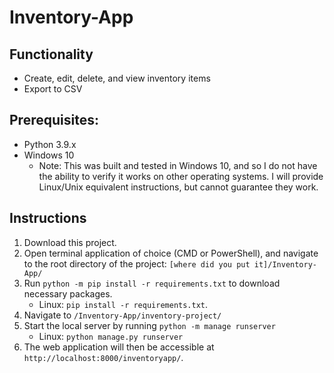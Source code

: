 # Inventory-App

## Functionality
- Create, edit, delete, and view inventory items
- Export to CSV

## Prerequisites: 
- Python 3.9.x
- Windows 10
    - Note: This was built and tested in Windows 10, and so I do not have the ability to verify it works on other operating systems. I will provide Linux/Unix equivalent instructions, but cannot guarantee they work.
    
## Instructions
1. Download this project.
2. Open terminal application of choice (CMD or PowerShell), and navigate to the root directory of the project: `[where did you put it]/Inventory-App/`
3. Run `python -m pip install -r requirements.txt` to download necessary packages. 
    - Linux: `pip install -r requirements.txt`.
4. Navigate to `/Inventory-App/inventory-project/`
5. Start the local server by running `python -m manage runserver`
    - Linux: `python manage.py runserver`
6. The web application will then be accessible at `http://localhost:8000/inventoryapp/`.
